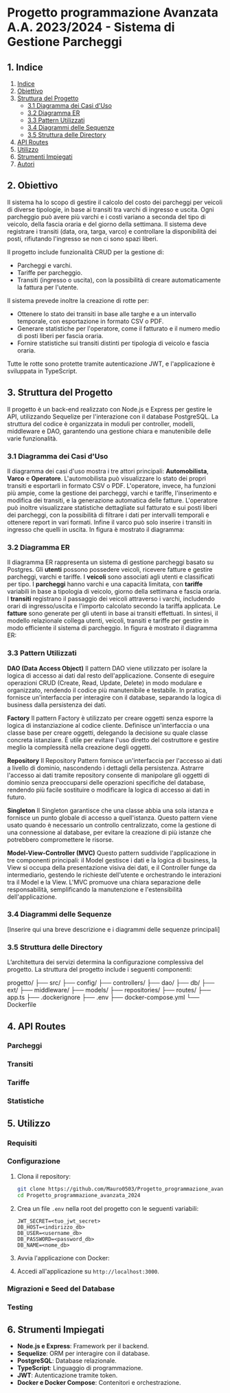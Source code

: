 # Progetto programmazione Avanzata A.A. 2023/2024 - Sistema di Gestione Parcheggi

## 1. Indice
1. [Indice](#1-indice)
2. [Obiettivo](#2-obiettivo)
3. [Struttura del Progetto](#3-struttura-del-progetto)
   - [3.1 Diagramma dei Casi d'Uso](#31-diagramma-dei-casi-duso)
   - [3.2 Diagramma ER](#32-diagramma-er)
   - [3.3 Pattern Utilizzati](#33-pattern-utilizzati)
   - [3.4 Diagrammi delle Sequenze](#34-diagrammi-delle-sequenze)
   - [3.5 Struttura delle Directory](#35-struttura-delle-directory)
4. [API Routes](#4-api-routes)
5. [Utilizzo](#5-utilizzo)
6. [Strumenti Impiegati](#6-strumenti-impiegati)
7. [Autori](#7-autori)

## 2. Obiettivo
Il sistema ha lo scopo di gestire il calcolo del costo dei parcheggi per veicoli di diverse tipologie, in base ai transiti tra varchi di ingresso e uscita. Ogni parcheggio può avere più varchi e i costi variano a seconda del tipo di veicolo, della fascia oraria e del giorno della settimana. Il sistema deve registrare i transiti (data, ora, targa, varco) e controllare la disponibilità dei posti, rifiutando l'ingresso se non ci sono spazi liberi.

Il progetto include funzionalità CRUD per la gestione di:

- Parcheggi e varchi.
- Tariffe per parcheggio.
- Transiti (ingresso o uscita), con la possibilità di creare automaticamente la fattura per l'utente.

Il sistema prevede inoltre la creazione di rotte per:

- Ottenere lo stato dei transiti in base alle targhe e a un intervallo temporale, con esportazione in formato CSV o PDF.
- Generare statistiche per l'operatore, come il fatturato e il numero medio di posti liberi per fascia oraria.
- Fornire statistiche sui transiti distinti per tipologia di veicolo e fascia oraria.

Tutte le rotte sono protette tramite autenticazione JWT, e l'applicazione è sviluppata in TypeScript.

## 3. Struttura del Progetto
Il progetto è un back-end realizzato con Node.js e Express per gestire le API, utilizzando Sequelize per l'interazione con il database PostgreSQL. La struttura del codice è organizzata in moduli per controller, modelli, middleware e DAO, garantendo una gestione chiara e manutenibile delle varie funzionalità.

### 3.1 Diagramma dei Casi d'Uso
Il diagramma dei casi d'uso mostra i tre attori principali: **Automobilista**, **Varco** e **Operatore**. L'automobilista può visualizzare lo stato dei propri transiti e esportarli in formato CSV o PDF. L'operatore, invece, ha funzioni più ampie, come la gestione dei parcheggi, varchi e tariffe, l'inserimento e modifica dei transiti, e la generazione automatica delle fatture. L'operatore può inoltre visualizzare statistiche dettagliate sul fatturato e sui posti liberi dei parcheggi, con la possibilità di filtrare i dati per intervalli temporali e ottenere report in vari formati.
Infine il varco può solo inserire i transiti in ingresso che quelli in uscita. 
In figura è mostrato il diagramma:


### 3.2 Diagramma ER
Il diagramma ER rappresenta un sistema di gestione parcheggi basato su Postgres.
Gli **utenti** possono possedere veicoli, ricevere fatture e gestire parcheggi, varchi e tariffe. I **veicoli** sono associati agli utenti e classificati per tipo. I **parcheggi** hanno varchi e una capacità limitata, con **tariffe** variabili in base a tipologia di veicolo, giorno della settimana e fascia oraria.
I **transiti** registrano il passaggio dei veicoli attraverso i varchi, includendo orari di ingresso/uscita e l'importo calcolato secondo la tariffa applicata. Le **fatture** sono generate per gli utenti in base ai transiti effettuati.
In sintesi, il modello relazionale collega utenti, veicoli, transiti e tariffe per gestire in modo efficiente il sistema di parcheggio.
In figura è mostrato il diagramma ER:

### 3.3 Pattern Utilizzati
**DAO (Data Access Object)**
 Il pattern DAO viene utilizzato per isolare la logica di accesso ai dati dal resto dell'applicazione. Consente di eseguire operazioni CRUD (Create, Read, Update, Delete) in modo modulare e organizzato, rendendo il codice più manutenibile e testabile. In pratica, fornisce un'interfaccia per interagire con il database, separando la logica di business dalla persistenza dei dati.

**Factory**
 Il pattern Factory è utilizzato per creare oggetti senza esporre la logica di instanziazione al codice cliente. Definisce un'interfaccia o una classe base per creare oggetti, delegando la decisione su quale classe concreta istanziare. È utile per evitare l'uso diretto del costruttore e gestire meglio la complessità nella creazione degli oggetti.

**Repository**
 Il Repository Pattern fornisce un'interfaccia per l'accesso ai dati a livello di dominio, nascondendo i dettagli della persistenza. Astrarre l'accesso ai dati tramite repository consente di manipolare gli oggetti di dominio senza preoccuparsi delle operazioni specifiche del database, rendendo più facile sostituire o modificare la logica di accesso ai dati in futuro.

**Singleton**
 Il Singleton garantisce che una classe abbia una sola istanza e fornisce un punto globale di accesso a quell'istanza. Questo pattern viene usato quando è necessario un controllo centralizzato, come la gestione di una connessione al database, per evitare la creazione di più istanze che potrebbero compromettere le risorse.

**Model-View-Controller (MVC)**
 Questo pattern suddivide l'applicazione in tre componenti principali: il Model gestisce i dati e la logica di business, la View si occupa della presentazione visiva dei dati, e il Controller funge da intermediario, gestendo le richieste dell'utente e orchestrando le interazioni tra il Model e la View. L'MVC promuove una chiara separazione delle responsabilità, semplificando la manutenzione e l'estensibilità dell'applicazione.
### 3.4 Diagrammi delle Sequenze
[Inserire qui una breve descrizione e i diagrammi delle sequenze principali]

### 3.5 Struttura delle Directory
L’architettura dei servizi determina la configurazione complessiva del progetto. La struttura del progetto include i seguenti componenti:

progetto/
├── src/
├── config/
├── controllers/
├── dao/
├── db/
├── ext/
├── middleware/
├── models/
├── repositories/
├── routes/
├── app.ts
├── .dockerignore
├── .env
├── docker-compose.yml
└── Dockerfile

## 4. API Routes

### Parcheggi

### Transiti

### Tariffe

### Statistiche

## 5. Utilizzo

### Requisiti

### Configurazione
1. Clona il repository:
   ```bash
   git clone https://github.com/Mauro0503/Progetto_programmazione_avanzata_2024.git
   cd Progetto_programmazione_avanzata_2024
   ```

2. Crea un file `.env` nella root del progetto con le seguenti variabili:
   ```
   JWT_SECRET=<tuo_jwt_secret>
   DB_HOST=<indirizzo_db>
   DB_USER=<username_db>
   DB_PASSWORD=<password_db>
   DB_NAME=<nome_db>
   ```

3. Avvia l'applicazione con Docker:

4. Accedi all'applicazione su `http://localhost:3000`.

### Migrazioni e Seed del Database

### Testing

## 6. Strumenti Impiegati
- **Node.js e Express**: Framework per il backend.
- **Sequelize**: ORM per interagire con il database.
- **PostgreSQL**: Database relazionale.
- **TypeScript**: Linguaggio di programmazione.
- **JWT**: Autenticazione tramite token.
- **Docker e Docker Compose**: Contenitori e orchestrazione.

